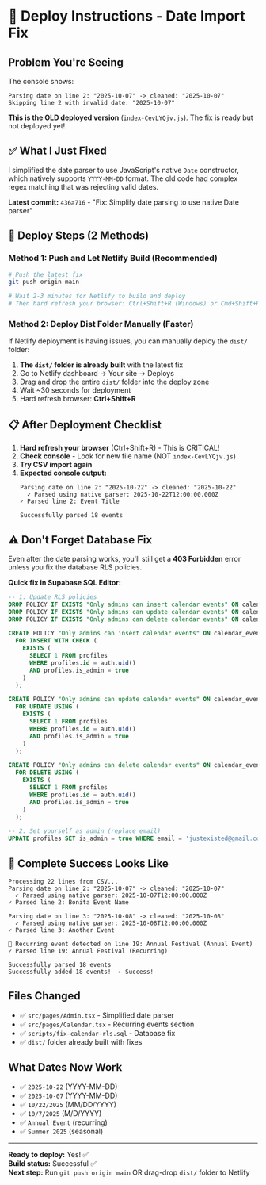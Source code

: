 # 🚀 Deploy Instructions - Date Import Fix

## Problem You're Seeing

The console shows:
```
Parsing date on line 2: "2025-10-07" -> cleaned: "2025-10-07"
Skipping line 2 with invalid date: "2025-10-07"
```

**This is the OLD deployed version** (`index-CevLYQjv.js`). The fix is ready but not deployed yet!

## ✅ What I Just Fixed

I simplified the date parser to use JavaScript's native `Date` constructor, which natively supports `YYYY-MM-DD` format. The old code had complex regex matching that was rejecting valid dates.

**Latest commit:** `436a716` - "Fix: Simplify date parsing to use native Date parser"

## 🔧 Deploy Steps (2 Methods)

### Method 1: Push and Let Netlify Build (Recommended)

```bash
# Push the latest fix
git push origin main

# Wait 2-3 minutes for Netlify to build and deploy
# Then hard refresh your browser: Ctrl+Shift+R (Windows) or Cmd+Shift+R (Mac)
```

### Method 2: Deploy Dist Folder Manually (Faster)

If Netlify deployment is having issues, you can manually deploy the `dist/` folder:

1. **The `dist/` folder is already built** with the latest fix
2. Go to Netlify dashboard → Your site → Deploys
3. Drag and drop the entire `dist/` folder into the deploy zone
4. Wait ~30 seconds for deployment
5. Hard refresh browser: **Ctrl+Shift+R**

## 📋 After Deployment Checklist

1. **Hard refresh your browser** (Ctrl+Shift+R) - This is CRITICAL!
2. **Check console** - Look for new file name (NOT `index-CevLYQjv.js`)
3. **Try CSV import again**
4. **Expected console output:**
   ```
   Parsing date on line 2: "2025-10-22" -> cleaned: "2025-10-22"
     ✓ Parsed using native parser: 2025-10-22T12:00:00.000Z
   ✓ Parsed line 2: Event Title
   
   Successfully parsed 18 events
   ```

## ⚠️ Don't Forget Database Fix

Even after the date parsing works, you'll still get a **403 Forbidden** error unless you fix the database RLS policies.

**Quick fix in Supabase SQL Editor:**

```sql
-- 1. Update RLS policies
DROP POLICY IF EXISTS "Only admins can insert calendar events" ON calendar_events;
DROP POLICY IF EXISTS "Only admins can update calendar events" ON calendar_events;
DROP POLICY IF EXISTS "Only admins can delete calendar events" ON calendar_events;

CREATE POLICY "Only admins can insert calendar events" ON calendar_events
  FOR INSERT WITH CHECK (
    EXISTS (
      SELECT 1 FROM profiles 
      WHERE profiles.id = auth.uid() 
      AND profiles.is_admin = true
    )
  );

CREATE POLICY "Only admins can update calendar events" ON calendar_events
  FOR UPDATE USING (
    EXISTS (
      SELECT 1 FROM profiles 
      WHERE profiles.id = auth.uid() 
      AND profiles.is_admin = true
    )
  );

CREATE POLICY "Only admins can delete calendar events" ON calendar_events
  FOR DELETE USING (
    EXISTS (
      SELECT 1 FROM profiles 
      WHERE profiles.id = auth.uid() 
      AND profiles.is_admin = true
    )
  );

-- 2. Set yourself as admin (replace email)
UPDATE profiles SET is_admin = true WHERE email = 'justexisted@gmail.com';
```

## 🎯 Complete Success Looks Like

```
Processing 22 lines from CSV...
Parsing date on line 2: "2025-10-07" -> cleaned: "2025-10-07"
  ✓ Parsed using native parser: 2025-10-07T12:00:00.000Z
✓ Parsed line 2: Bonita Event Name

Parsing date on line 3: "2025-10-08" -> cleaned: "2025-10-08"
  ✓ Parsed using native parser: 2025-10-08T12:00:00.000Z
✓ Parsed line 3: Another Event

📅 Recurring event detected on line 19: Annual Festival (Annual Event)
✓ Parsed line 19: Annual Festival (Recurring)

Successfully parsed 18 events
Successfully added 18 events!  ← Success!
```

## Files Changed

- ✅ `src/pages/Admin.tsx` - Simplified date parser
- ✅ `src/pages/Calendar.tsx` - Recurring events section
- ✅ `scripts/fix-calendar-rls.sql` - Database fix
- ✅ `dist/` folder already built with fixes

## What Dates Now Work

- ✅ `2025-10-22` (YYYY-MM-DD)
- ✅ `2025-10-07` (YYYY-MM-DD)
- ✅ `10/22/2025` (MM/DD/YYYY)
- ✅ `10/7/2025` (M/D/YYYY)
- ✅ `Annual Event` (recurring)
- ✅ `Summer 2025` (seasonal)

---

**Ready to deploy:** Yes! ✅  
**Build status:** Successful ✅  
**Next step:** Run `git push origin main` OR drag-drop `dist/` folder to Netlify

